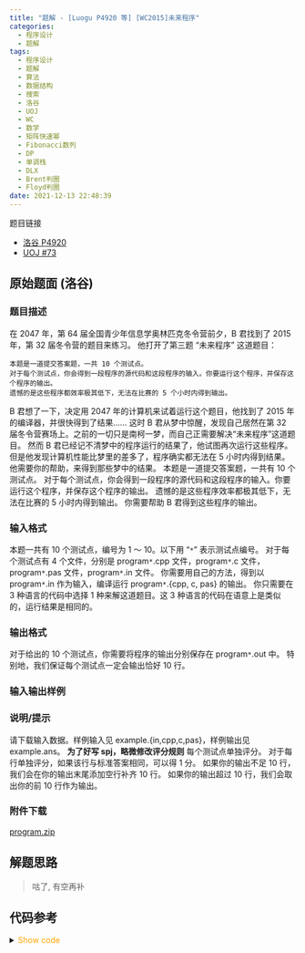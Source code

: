 ```yaml
---
title: "题解 - [Luogu P4920 等] [WC2015]未来程序"
categories:
  - 程序设计
  - 题解
tags:
  - 程序设计
  - 题解
  - 算法
  - 数据结构
  - 搜索
  - 洛谷
  - UOJ
  - WC
  - 数学
  - 矩阵快速幂
  - Fibonacci数列
  - DP
  - 单调栈
  - DLX
  - Brent判圈
  - Floyd判圈
date: 2021-12-13 22:48:39
---
```


题目链接

- [洛谷 P4920](https://www.luogu.com.cn/problem/P4920)
- [UOJ #73](https://uoj.ac/problem/73)

<!-- more -->

## 原始题面 (洛谷)

### 题目描述

在 2047 年，第 64 届全国青少年信息学奥林匹克冬令营前夕，B 君找到了 2015 年，第 32 届冬令营的题目来练习。
他打开了第三题 “未来程序” 这道题目：

```plaintext
本题是一道提交答案题，一共 10 个测试点。
对于每个测试点，你会得到一段程序的源代码和这段程序的输入。你要运行这个程序，并保存这个程序的输出。
遗憾的是这些程序都效率极其低下，无法在比赛的 5 个小时内得到输出。
```

B 君想了一下，决定用 2047 年的计算机来试着运行这个题目，他找到了 2015 年的编译器，并很快得到了结果……
这时 B 君从梦中惊醒，发现自己居然在第 32 届冬令营赛场上。之前的一切只是南柯一梦，而自己正需要解决“未来程序”这道题目。
然而 B 君已经记不清梦中的程序运行的结果了，他试图再次运行这些程序。但是他发现计算机性能比梦里的差多了，程序确实都无法在 5 小时内得到结果。
他需要你的帮助，来得到那些梦中的结果。
本题是一道提交答案题，一共有 10 个测试点。
对于每个测试点，你会得到一段程序的源代码和这段程序的输入。你要运行这个程序，并保存这个程序的输出。
遗憾的是这些程序效率都极其低下，无法在比赛的 5 小时内得到输出。
你需要帮助 B 君得到这些程序的输出。

### 输入格式

本题一共有 10 个测试点，编号为 1 ～ 10。以下用 “`*`” 表示测试点编号。
对于每个测试点有 4 个文件，分别是 program`*`.cpp 文件，program`*`.c 文件，program`*`.pas 文件，program`*`.in 文件。
你需要用自己的方法，得到以 program`*`.in 作为输入，编译运行 program`*`.{cpp, c, pas} 的输出。
你只需要在 3 种语言的代码中选择 1 种来解这道题目。这 3 种语言的代码在语意上是类似的，运行结果是相同的。

### 输出格式

对于给出的 10 个测试点，你需要将程序的输出分别保存在 program`*`.out 中。
特别地，我们保证每个测试点一定会输出恰好 10 行。

### 输入输出样例

### 说明/提示

请下载输入数据。样例输入见 example.{in,cpp,c,pas}，样例输出见 example.ans。
**为了好写 spj，略微修改评分规则**
每个测试点单独评分。
对于每行单独评分，如果该行与标准答案相同，可以得 1 分。
如果你的输出不足 10 行，我们会在你的输出末尾添加空行补齐 10 行。
如果你的输出超过 10 行，我们会取出你的前 10 行作为输出。

### 附件下载

[program.zip](program.zip)

## 解题思路

> 咕了, 有空再补

## 代码参考

<details>
<summary><font color='orange'>Show code</font></summary>

{% icodeweb cpa_cpp title:Luogu_4920 Luogu/4920/0.cpp %}

</details>
